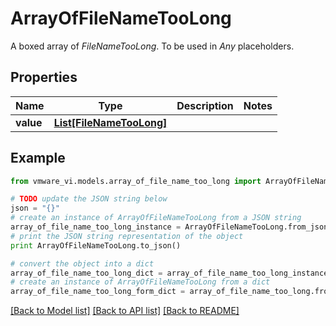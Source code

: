 # ArrayOfFileNameTooLong

A boxed array of *FileNameTooLong*. To be used in *Any* placeholders. 

## Properties
Name | Type | Description | Notes
------------ | ------------- | ------------- | -------------
**value** | [**List[FileNameTooLong]**](FileNameTooLong.md) |  | 

## Example

```python
from vmware_vi.models.array_of_file_name_too_long import ArrayOfFileNameTooLong

# TODO update the JSON string below
json = "{}"
# create an instance of ArrayOfFileNameTooLong from a JSON string
array_of_file_name_too_long_instance = ArrayOfFileNameTooLong.from_json(json)
# print the JSON string representation of the object
print ArrayOfFileNameTooLong.to_json()

# convert the object into a dict
array_of_file_name_too_long_dict = array_of_file_name_too_long_instance.to_dict()
# create an instance of ArrayOfFileNameTooLong from a dict
array_of_file_name_too_long_form_dict = array_of_file_name_too_long.from_dict(array_of_file_name_too_long_dict)
```
[[Back to Model list]](../README.md#documentation-for-models) [[Back to API list]](../README.md#documentation-for-api-endpoints) [[Back to README]](../README.md)


